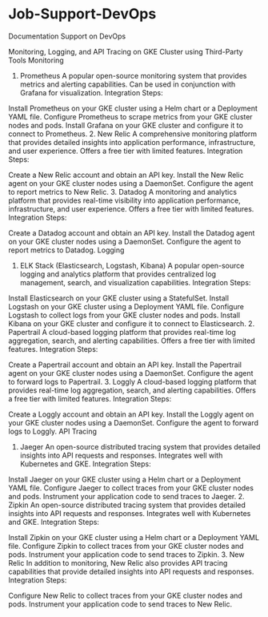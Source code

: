 # Job-Support-DevOps
Documentation Support on DevOps

Monitoring, Logging, and API Tracing on GKE Cluster using Third-Party Tools
Monitoring
1. Prometheus
A popular open-source monitoring system that provides metrics and alerting capabilities.
Can be used in conjunction with Grafana for visualization.
Integration Steps:

Install Prometheus on your GKE cluster using a Helm chart or a Deployment YAML file.
Configure Prometheus to scrape metrics from your GKE cluster nodes and pods.
Install Grafana on your GKE cluster and configure it to connect to Prometheus.
2. New Relic
A comprehensive monitoring platform that provides detailed insights into application performance, infrastructure, and user experience.
Offers a free tier with limited features.
Integration Steps:

Create a New Relic account and obtain an API key.
Install the New Relic agent on your GKE cluster nodes using a DaemonSet.
Configure the agent to report metrics to New Relic.
3. Datadog
A monitoring and analytics platform that provides real-time visibility into application performance, infrastructure, and user experience.
Offers a free tier with limited features.
Integration Steps:

Create a Datadog account and obtain an API key.
Install the Datadog agent on your GKE cluster nodes using a DaemonSet.
Configure the agent to report metrics to Datadog.
Logging
1. ELK Stack (Elasticsearch, Logstash, Kibana)
A popular open-source logging and analytics platform that provides centralized log management, search, and visualization capabilities.
Integration Steps:

Install Elasticsearch on your GKE cluster using a StatefulSet.
Install Logstash on your GKE cluster using a Deployment YAML file.
Configure Logstash to collect logs from your GKE cluster nodes and pods.
Install Kibana on your GKE cluster and configure it to connect to Elasticsearch.
2. Papertrail
A cloud-based logging platform that provides real-time log aggregation, search, and alerting capabilities.
Offers a free tier with limited features.
Integration Steps:

Create a Papertrail account and obtain an API key.
Install the Papertrail agent on your GKE cluster nodes using a DaemonSet.
Configure the agent to forward logs to Papertrail.
3. Loggly
A cloud-based logging platform that provides real-time log aggregation, search, and alerting capabilities.
Offers a free tier with limited features.
Integration Steps:

Create a Loggly account and obtain an API key.
Install the Loggly agent on your GKE cluster nodes using a DaemonSet.
Configure the agent to forward logs to Loggly.
API Tracing
1. Jaeger
An open-source distributed tracing system that provides detailed insights into API requests and responses.
Integrates well with Kubernetes and GKE.
Integration Steps:

Install Jaeger on your GKE cluster using a Helm chart or a Deployment YAML file.
Configure Jaeger to collect traces from your GKE cluster nodes and pods.
Instrument your application code to send traces to Jaeger.
2. Zipkin
An open-source distributed tracing system that provides detailed insights into API requests and responses.
Integrates well with Kubernetes and GKE.
Integration Steps:

Install Zipkin on your GKE cluster using a Helm chart or a Deployment YAML file.
Configure Zipkin to collect traces from your GKE cluster nodes and pods.
Instrument your application code to send traces to Zipkin.
3. New Relic
In addition to monitoring, New Relic also provides API tracing capabilities that provide detailed insights into API requests and responses.
Integration Steps:

Configure New Relic to collect traces from your GKE cluster nodes and pods.
Instrument your application code to send traces to New Relic.
